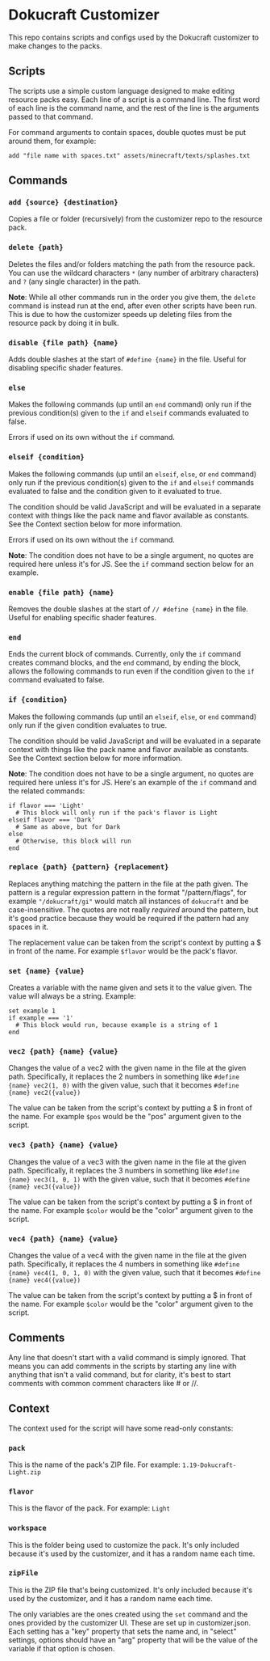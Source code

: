 # Dokucraft Customizer
This repo contains scripts and configs used by the Dokucraft customizer to make changes to the packs.

## Scripts
The scripts use a simple custom language designed to make editing resource packs easy. Each line of a script is a command line. The first word of each line is the command name, and the rest of the line is the arguments passed to that command.

For command arguments to contain spaces, double quotes must be put around them, for example:
```
add "file name with spaces.txt" assets/minecraft/texts/splashes.txt
```

## Commands
### `add {source} {destination}`
Copies a file or folder (recursively) from the customizer repo to the resource pack.

### `delete {path}`
Deletes the files and/or folders matching the path from the resource pack. You can use the wildcard characters `*` (any number of arbitrary characters) and `?` (any single character) in the path.

**Note**: While all other commands run in the order you give them, the `delete` command is instead run at the end, after even other scripts have been run. This is due to how the customizer speeds up deleting files from the resource pack by doing it in bulk.

### `disable {file path} {name}`
Adds double slashes at the start of `#define {name}` in the file. Useful for disabling specific shader features.

### `else`
Makes the following commands (up until an `end` command) only run if the previous condition(s) given to the `if` and `elseif` commands evaluated to false.

Errors if used on its own without the `if` command.

### `elseif {condition}`
Makes the following commands (up until an `elseif`, `else`, or `end` command) only run if the previous condition(s) given to the `if` and `elseif` commands evaluated to false and the condition given to it evaluated to true.

The condition should be valid JavaScript and will be evaluated in a separate context with things like the pack name and flavor available as constants. See the Context section below for more information.

Errors if used on its own without the `if` command.

**Note**: The condition does not have to be a single argument, no quotes are required here unless it's for JS. See the `if` command section below for an example.

### `enable {file path} {name}`
Removes the double slashes at the start of `// #define {name}` in the file. Useful for enabling specific shader features.

### `end`
Ends the current block of commands. Currently, only the `if` command creates command blocks, and the `end` command, by ending the block, allows the following commands to run even if the condition given to the `if` command evaluated to false.

### `if {condition}`
Makes the following commands (up until an `elseif`, `else`, or `end` command) only run if the given condition evaluates to true.

The condition should be valid JavaScript and will be evaluated in a separate context with things like the pack name and flavor available as constants. See the Context section below for more information.

**Note**: The condition does not have to be a single argument, no quotes are required here unless it's for JS. Here's an example of the `if` command and the related commands:
```
if flavor === 'Light'
  # This block will only run if the pack's flavor is Light
elseif flavor === 'Dark'
  # Same as above, but for Dark
else
  # Otherwise, this block will run
end
```

### `replace {path} {pattern} {replacement}`
Replaces anything matching the pattern in the file at the path given. The pattern is a regular expression pattern in the format "/pattern/flags", for example `"/dokucraft/gi"` would match all instances of `dokucraft` and be case-insensitive. The quotes are not really *required* around the pattern, but it's good practice because they would be required if the pattern had any spaces in it.

The replacement value can be taken from the script's context by putting a $ in front of the name. For example `$flavor` would be the pack's flavor.

### `set {name} {value}`
Creates a variable with the name given and sets it to the value given. The value will always be a string. Example:
```
set example 1
if example === '1'
  # This block would run, because example is a string of 1
end
```

### `vec2 {path} {name} {value}`
Changes the value of a vec2 with the given name in the file at the given path. Specifically, it replaces the 2 numbers in something like `#define {name} vec2(1, 0)` with the given value, such that it becomes `#define {name} vec2({value})`

The value can be taken from the script's context by putting a $ in front of the name. For example `$pos` would be the "pos" argument given to the script.

### `vec3 {path} {name} {value}`
Changes the value of a vec3 with the given name in the file at the given path. Specifically, it replaces the 3 numbers in something like `#define {name} vec3(1, 0, 1)` with the given value, such that it becomes `#define {name} vec3({value})`

The value can be taken from the script's context by putting a $ in front of the name. For example `$color` would be the "color" argument given to the script.

### `vec4 {path} {name} {value}`
Changes the value of a vec4 with the given name in the file at the given path. Specifically, it replaces the 4 numbers in something like `#define {name} vec4(1, 0, 1, 0)` with the given value, such that it becomes `#define {name} vec4({value})`

The value can be taken from the script's context by putting a $ in front of the name. For example `$color` would be the "color" argument given to the script.

## Comments
Any line that doesn't start with a valid command is simply ignored. That means you can add comments in the scripts by starting any line with anything that isn't a valid command, but for clarity, it's best to start comments with common comment characters like # or //.

## Context
The context used for the script will have some read-only constants:

### `pack`
This is the name of the pack's ZIP file. For example: `1.19-Dokucraft-Light.zip`

### `flavor`
This is the flavor of the pack. For example: `Light`

### `workspace`
This is the folder being used to customize the pack. It's only included because it's used by the customizer, and it has a random name each time.

### `zipFile`
This is the ZIP file that's being customized. It's only included because it's used by the customizer, and it has a random name each time.

The only variables are the ones created using the `set` command and the ones provided by the customizer UI. These are set up in customizer.json. Each setting has a "key" property that sets the name and, in "select" settings, options should have an "arg" property that will be the value of the variable if that option is chosen.